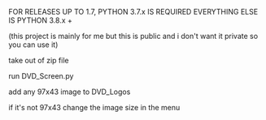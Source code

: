 FOR RELEASES UP TO 1.7, PYTHON 3.7.x IS REQUIRED
EVERYTHING ELSE IS PYTHON 3.8.x +

(this project is mainly for me but this is public and i don't want it private so you can use it)

take out of zip file

run DVD_Screen.py

add any 97x43 image to DVD_Logos

if it's not 97x43 change the image size in the menu
